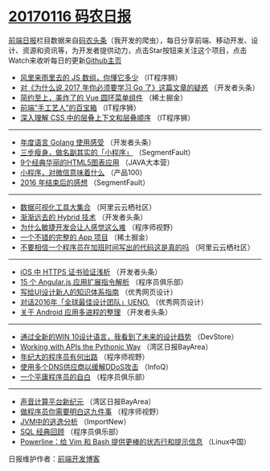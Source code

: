 # [20170116 码农日报](https://toutiao.qdkfweb.cn/date/2017/01/16)

[前端日报](https://qdkfweb.cn/c/news)栏目数据来自[码农头条](https://toutiao.qdkfweb.cn/)（我开发的爬虫），每日分享前端、移动开发、设计、资源和资讯等，为开发者提供动力，点击Star按钮来关注这个项目，点击Watch来收听每日的更新[Github主页](https://github.com/kujian/frontendDaily)
* [风里来雨里去的 JS 数组，你懂它多少](https://toutiao.qdkfweb.cn/21739.html) （IT程序狮）
* [对《为什么说 2017 年你必须要学习 Go 了》这篇文章的疑惑](https://toutiao.qdkfweb.cn/21727.html) （开发者头条）
* [简约至上，美炸了的 Vue 圆环菜单组件](https://toutiao.qdkfweb.cn/21733.html) （稀土掘金）
* [前端&#8221;手工艺人&#8221;的百宝箱](https://toutiao.qdkfweb.cn/21742.html) （IT程序狮）
* [深入理解 CSS 中的层叠上下文和层叠顺序](https://toutiao.qdkfweb.cn/21740.html) （IT程序狮）

***
* [年度语言 Golang 使用感受](https://toutiao.qdkfweb.cn/21726.html) （开发者头条）
* [三步瘦身，做名副其实的「小程序」](https://toutiao.qdkfweb.cn/21718.html) （SegmentFault）
* [9个经典华丽的HTML5图表应用](https://toutiao.qdkfweb.cn/21756.html) （JAVA大本营）
* [小程序，对微信意味着什么](https://toutiao.qdkfweb.cn/21743.html) （产品100）
* [2016 年结束后的感想](https://toutiao.qdkfweb.cn/21717.html) （SegmentFault）

***
* [数据可视化工具大集合](https://toutiao.qdkfweb.cn/21775.html) （阿里云云栖社区）
* [渐渐远去的 Hybrid 技术](https://toutiao.qdkfweb.cn/21725.html) （开发者头条）
* [为什么敏捷开发会让人感觉这么难](https://toutiao.qdkfweb.cn/21749.html) （程序师视野）
* [一个不错的完整的 App 项目](https://toutiao.qdkfweb.cn/21732.html) （稀土掘金）
* [不要相信一个程序员在加班时间写出的代码这是真的吗](https://toutiao.qdkfweb.cn/21773.html) （阿里云云栖社区）

***
* [iOS 中 HTTPS 证书验证浅析](https://toutiao.qdkfweb.cn/21724.html) （开发者头条）
* [15 个 Angular.js 应用扩展指令解析](https://toutiao.qdkfweb.cn/21758.html) （程序员俱乐部）
* [写给UI设计新人的知识体系指南](https://toutiao.qdkfweb.cn/21734.html) （优秀网页设计）
* [对话2016年「全球最佳设计团队」UENO.](https://toutiao.qdkfweb.cn/21735.html) （优秀网页设计）
* [关于 Android 应用多进程的整理](https://toutiao.qdkfweb.cn/21729.html) （开发者头条）

***
* [通过全新的WIN 10设计语言，我看到了未来的设计趋势](https://toutiao.qdkfweb.cn/21737.html) （DevStore）
* [Working with APIs the Pythonic Way](https://toutiao.qdkfweb.cn/21768.html) （湾区日报BayArea）
* [年纪大的程序员有何出路](https://toutiao.qdkfweb.cn/21745.html) （程序师视野）
* [使用多个DNS供应商以缓解DDoS攻击](https://toutiao.qdkfweb.cn/21782.html) （InfoQ）
* [一个平庸程序员的自白](https://toutiao.qdkfweb.cn/21759.html) （程序员俱乐部）

***
* [声音计算平台新纪元](https://toutiao.qdkfweb.cn/21769.html) （湾区日报BayArea）
* [做程序员你需要明白这九件事](https://toutiao.qdkfweb.cn/21746.html) （程序师视野）
* [JVM中的逃逸分析](https://toutiao.qdkfweb.cn/21783.html) （ImportNew）
* [SQL 经典回顾](https://toutiao.qdkfweb.cn/21760.html) （程序员俱乐部）
* [Powerline：给 Vim 和 Bash 提供更棒的状态行和提示信息](https://toutiao.qdkfweb.cn/21770.html) （Linux中国）

日报维护作者：[前端开发博客](https://qdkfweb.cn/) 